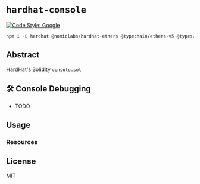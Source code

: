 # `hardhat-console`

[![Code Style: Google](https://img.shields.io/badge/code%20style-google-blueviolet.svg)](https://github.com/google/gts)

```bash
npm i -D hardhat @nomiclabs/hardhat-ethers @typechain/ethers-v5 @types/node@^14 typechain ts-node ethers typechain prettier prettier-plugin-solidity prettier-config-solidity dotenv @typechain/hardhat
```

## Abstract

HardHat's Solidity `console.sol` 

## 🛠 Console Debugging

- TODO

## Usage

### Resources

## License

MIT
